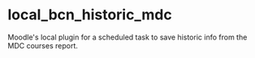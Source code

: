 # local_bcn_historic_mdc
Moodle's local plugin for a scheduled task to save historic info from the MDC courses report.
